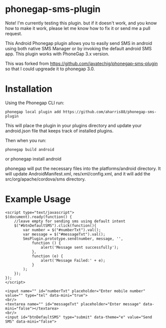phonegap-sms-plugin
=====================

Note! I'm currently testing this plugin. but if it doesn't work, and you know how to make it work, please let me know how to fix it or send me a pull request.

This Android Phonegap plugin allows you to easily send SMS in android using both native SMS Manager or by invoking the default android SMS app. This plugin works with PhoneGap 3.x version.

This was forked from https://github.com/javatechig/phonegap-sms-plugin so that I could upgreade it to phonegap 3.0.

Installation
=================

Using the Phonegap CLI run:

    phonegap local plugin add https://github.com/aharris88/phonegap-sms-plugin

This will place the plugin in your plugins directory and update your android.json file that keeps track of installed plugins.

Then when you run:

	phonegap build android

or
	phonegap install android

phonegap will put the necessary files into the platforms/android directory. It will update AndroidManifest.xml, res/xml/config.xml, and it will add the src/org/apache/cordova/sms directory.

Example Usage
=================

	<script type="text/javascript">
	$(document).ready(function() {
		//leave empty for sending sms using default intent
		$("#btnDefaultSMS").click(function(){
			var number = $("#numberTxt").val();
			var message = $("#messageTxt").val();
			SmsPlugin.prototype.send(number, message, '',
				function () { 
					alert('Message sent successfully');
				},
				function (e) {
					alert('Message Failed:' + e);
				}
			);
		});
	});
	</script>

	<input name="" id="numberTxt" placeholder="Enter mobile number" value="" type="tel" data-mini="true">
	<br/>
	<textarea name="" id="messageTxt" placeholder="Enter message" data-mini="false"></textarea>
	<br/>
	<input id="btnDefaultSMS" type="submit" data-theme="e" value="Send SMS" data-mini="false">
